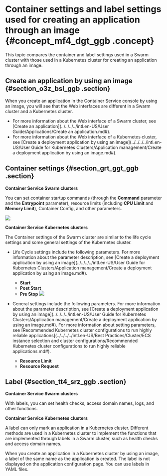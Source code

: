 # Container settings and label settings used for creating an application through an image {#concept_mf4_dgt_ggb .concept}

This topic compares the container and label settings used in a Swarm cluster with those used in a Kubernetes cluster for creating an application through an image.

## Create an application by using an image {#section_o3z_bsl_ggb .section}

When you create an application in the Container Service console by using an image, you will see that the Web interfaces are different in a Swarm cluster and a Kubernetes cluster.

-   For more information about the Web interface of a Swarm cluster, see [Create an application](../../../../intl.en-US/User Guide/Applications/Create an application.md#).
-   For more information about the Web interface of a Kubernetes cluster, see [Create a deployment application by using an image](../../../../intl.en-US/User Guide for Kubernetes Clusters/Application management/Create a deployment application by using an image.md#).

## Container settings {#section_grt_ggt_ggb .section}

**Container Service Swarm clusters**

You can set container startup commands \(through the **Command** parameter and the **Entrypoint** parameter\), resource limits \(including **CPU Limit** and **Memory Limit**\), Container Config, and other parameters.

![](http://static-aliyun-doc.oss-cn-hangzhou.aliyuncs.com/assets/img/83757/156750819235453_en-US.png)

**Container Service Kubernetes clusters**

The Container settings of the Swarm cluster are similar to the life cycle settings and some general settings of the Kubernetes cluster.

-   Life Cycle settings include the following parameters. For more information about the parameter description, see [Create a deployment application by using an image](../../../../intl.en-US/User Guide for Kubernetes Clusters/Application management/Create a deployment application by using an image.md#).

    -   **Start**
    -   **Post Start**
    -   **Pre Stop**
    ![](http://static-aliyun-doc.oss-cn-hangzhou.aliyuncs.com/assets/img/83757/156750819235526_en-US.png)

-   General settings include the following parameters. For more information about the parameter description, see [Create a deployment application by using an image](../../../../intl.en-US/User Guide for Kubernetes Clusters/Application management/Create a deployment application by using an image.md#). For more information about setting parameters, see [Recommended Kubernetes cluster configurations to run highly reliable applications](../../../../intl.en-US/Best Practices/Cluster/ECS instance selection and cluster configurations/Recommended Kubernetes cluster configurations to run highly reliable applications.md#).
    -   **Resource Limit**
    -   **Resource Request**

## Label {#section_tt4_srz_ggb .section}

**Container Service Swarm clusters**

With labels, you can set health checks, access domain names, logs, and other functions.

**Container Service Kubernetes clusters**

A label can only mark an application in a Kubernetes cluster. Different methods are used in a Kubernetes cluster to implement the functions that are implemented through labels in a Swarm cluster, such as health checks and access domain names.

When you create an application in a Kubernetes cluster by using an image, a label of the same name as the application is created. The label is not displayed on the application configuration page. You can use labels in YAML files.

